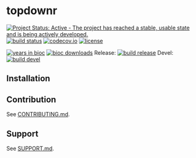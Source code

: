 # topdownr

[![Project Status: Active - The project has reached a stable, usable state and is being actively developed.](http://www.repostatus.org/badges/latest/active.svg)](http://www.repostatus.org/#active)
[![build status](https://travis-ci.org/sgibb/topdownr.svg?branch=master)](https://travis-ci.org/sgibb/topdownr?branch=master)
[![codecov.io](https://img.shields.io/codecov/c/github/sgibb/topdownr.svg?branch=master)](https://codecov.io/github/sgibb/topdownr/?branch=master)
[![license](http://img.shields.io/badge/license-GPL%20%28%3E=%203%29-brightgreen.svg?style=flat)](http://www.gnu.org/licenses/gpl-3.0.html)

[![years in bioc](http://bioconductor.org/shields/years-in-bioc/topdownr.svg)](http://bioconductor.org/packages/release/bioc/html/topdownr.html)
[![bioc downloads](http://bioconductor.org/shields/downloads/topdownr.svg)](http://bioconductor.org/packages/stats/bioc/topdownr.html)
Release: [![build release](http://bioconductor.org/shields/build/release/bioc/topdownr.svg)](http://bioconductor.org/checkResults/release/bioc-LATEST/topdownr/)
Devel: [![build devel](http://bioconductor.org/shields/build/devel/bioc/topdownr.svg)](http://bioconductor.org/checkResults/devel/bioc-LATEST/topdownr/)

## Installation

## Contribution

See [CONTRIBUTING.md](CONTRIBUTING.md).

## Support

See [SUPPORT.md](SUPPORT.md).
